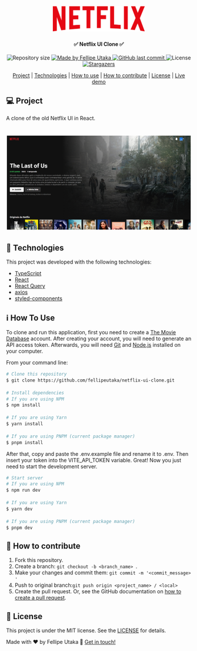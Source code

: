 <h1 align="center">
  <img
    alt="Netflix logo"
    src=".github/netflix.svg"
    width="250px"
  />
</h1>

<h4 align="center">✅ Netflix UI Clone ✅</h4>
<p align="center">
  <img
    alt="Repository size"
    src="https://img.shields.io/github/repo-size/fellipeutaka/netflix-ui-clone"
  />
  <a href="https://www.linkedin.com/in/fellipeutaka/">
    <img
      alt="Made by Fellipe Utaka"
      src="https://img.shields.io/badge/made%20by-Fellipe%20Utaka-%2304D361"
    />
  </a>
  <a href="https://github.com/fellipeutaka/netflix-ui-clone/commits/master">
    <img
      alt="GitHub last commit"
      src="https://img.shields.io/github/last-commit/fellipeutaka/netflix-ui-clone"
    />
  </a>
  <img
    alt="License"
    src="https://img.shields.io/badge/license-MIT-brightgreen"
  />
  <a href="https://github.com/fellipeutaka/netflix-ui-clone/stargazers">
    <img
      alt="Stargazers"
      src="https://img.shields.io/github/stars/fellipeutaka/netflix-ui-clone?style=social"
    />
  </a>
</p>

<p align="center">
  <a href="#-project">Project</a> |
  <a href="#rocket-Technologies">Technologies</a> |
  <a href="#-how-to-use">How to use</a> |
  <a href="#-how-to-contribute">How to contribute</a> |
  <a href="#-license">License</a> |
  <a href="https://netflix-clone-fellipeutaka.vercel.app/">Live demo</a>
</p>

## 💻 Project

A clone of the old Netflix UI in React.

<h1 align="center">
  <img alt="Preview" src=".github/preview.png" width="500px" />
</h1>

## 🚀 Technologies

This project was developed with the following technologies:

- [TypeScript][ts]
- [React][react]
- [React Query][react-query]
- [axios][axios]
- [styled-components][styled-components]

## ℹ️ How To Use

To clone and run this application, first you need to create a [The Movie Database](https://www.themoviedb.org/) account. After creating your account, you will need to generate an API access token. Afterwards, you will need [Git][git] and [Node.js][node] installed on your computer.

From your command line:

```bash
# Clone this repository
$ git clone https://github.com/fellipeutaka/netflix-ui-clone.git

# Install dependencies
# If you are using NPM
$ npm install

# If you are using Yarn
$ yarn install

# If you are using PNPM (current package manager)
$ pnpm install
```

After that, copy and paste the .env.example file and rename it to .env.
Then insert your token into the VITE_API_TOKEN variable. Great! Now you just need to start the development server.

```bash
# Start server
# If you are using NPM
$ npm run dev

# If you are using Yarn
$ yarn dev

# If you are using PNPM (current package manager)
$ pnpm dev
```

## 🤔 How to contribute

1. Fork this repository.
2. Create a branch: `git checkout -b <branch_name> `.
3. Make your changes and commit them: `git commit -m '<commit_message> '`
4. Push to original branch:`git push origin <project_name> / <local>`
5. Create the pull request. Or, see the GitHub documentation on [how to create a pull request][pr].

## 📝 License

This project is under the MIT license. See the [LICENSE](https://github.com/fellipeutaka/netflix-ui-clone/blob/master/LICENSE.md) for details.

Made with ♥ by Fellipe Utaka 👋 [Get in touch!](https://www.linkedin.com/in/fellipeutaka/)

[pr]: https://help.github.com/en/github/collaborating-with-issues-and-pull-requests/creating-a-pull-request
[git]: https://git-scm.com
[node]: https://nodejs.org/
[ts]: https://www.typescriptlang.org/
[react]: https://reactjs.org
[react-query]: https://tanstack.com/query/latest
[axios]: https://axios-http.com/
[styled-components]: https://styled-components.com/
